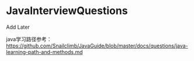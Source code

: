 # JavaInterviewQuestions
Add Later

java学习路径参考：
https://github.com/Snailclimb/JavaGuide/blob/master/docs/questions/java-learning-path-and-methods.md
